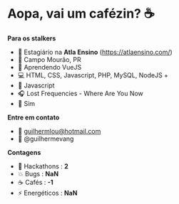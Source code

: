 <!-- ![sobre](https://github.com/Guilhermevang/Guilhermevang/blob/main/me.png) -->

# Aopa, vai um cafézin? ☕

**Para os stalkers**

- 💼 Estagiário na **Atla Ensino** (https://atlaensino.com/)
- 📌 Campo Mourão, PR
- 🌱 Aprendendo VueJS
- 💻 HTML, CSS, Javascript, PHP, MySQL, NodeJS +
- 🖤 Javascript
- 🎧 Lost Frequencies - Where Are You Now
- 💍 Sim

**Entre em contato**

- 📧 guilhermlou@hotmail.com
- 🌠 @guilhermevang

**Contagens**

- 📆 Hackathons : **2**
- 💥 Bugs : **NaN**
- ☕ Cafés : **-1**
- ⚡ Energéticos : **NaN**
